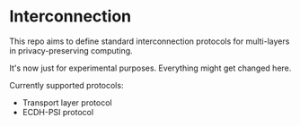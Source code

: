 # Interconnection

This repo aims to define standard interconnection protocols for multi-layers in
privacy-preserving computing.

It's now just for experimental purposes. Everything might get changed here.

Currently supported protocols:

- Transport layer protocol
- ECDH-PSI protocol
